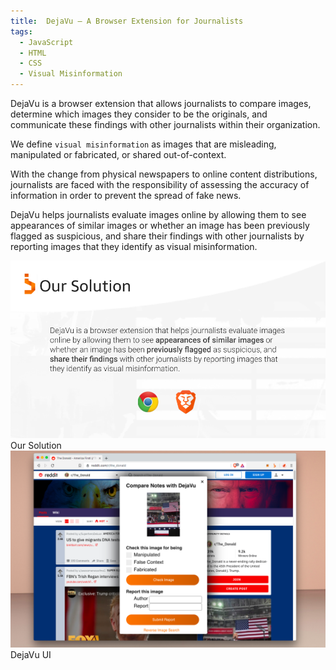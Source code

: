 ```yaml
---
title:  DejaVu — A Browser Extension for Journalists
tags:
  - JavaScript
  - HTML
  - CSS
  - Visual Misinformation
---
```


DejaVu is a browser extension that allows journalists to compare images, determine which images they consider to be the originals, and communicate these findings with other journalists within their organization.

<!--more-->

We define `visual misinformation` as images that are misleading, manipulated or fabricated, or shared out-of-context.

With the change from physical newspapers to online content distributions, journalists are faced with the responsibility of assessing the accuracy of information in order to prevent the spread of fake news.

DejaVu helps journalists evaluate images online by allowing them to see appearances of similar images or whether an image has been previously flagged as suspicious, and share their findings with other journalists by reporting images that they identify as visual misinformation.

<div class="card mb-3">
    <img class="card-img-top" src="https://raw.githubusercontent.com/rzere/rzere.github.io/master/theme/img/DejaVuOriginal.png"/>
    <div class="card-body bg-light">
        <div class="card-text">
            Our Solution
        </div>
    </div>
</div>

<div class="card mb-3">
    <img class="card-img-top" src="https://raw.githubusercontent.com/rzere/DejaVu/master/icons/dejavu_ss.png"/>
    <div class="card-body bg-light">
        <div class="card-text">
            DejaVu UI
        </div>
    </div>
</div>
